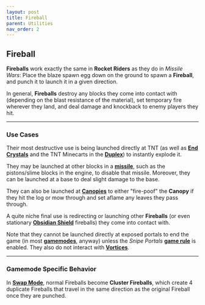 ```yaml
---
layout: post
title: Fireball
parent: Utilities
nav_order: 2
---
```

**Fireball**
---

**Fireballs** work exactly the same in **Rocket Riders** as they do in *Missile Wars*: Place the blaze spawn egg down on the ground to spawn a **Fireball**, and punch it to launch it in a given direction.

In general, **Fireballs** destroy any blocks they come into contact with (depending on the blast resistance of the material), set temporary fire wherever they land, and deal damage and knockback to enemy players they hit.

---
### Use Cases

Their most destructive use is being launched directly at TNT (as well as **[End Crystals](https://zeroniaserver.github.io/RocketRidersWiki/gamemodes/powerups#crystal-platform)** and the TNT Minecarts in the **[Duplex](https://zeroniaserver.github.io/RocketRidersWiki/missiles/special/duplex)**) to instantly explode it.

They may be launched at other blocks in a **[missile](https://zeroniaserver.github.io/RocketRidersWiki/missiles)**, such as the pistons/slime blocks in the engine, to disable that missile. Moreover, they can be launched at a base to deal slight damage to the base.

They can also be launched at **[Canopies](https://zeroniaserver.github.io/RocketRidersWiki/utilities/canopy)** to either "fire-poof" the **Canopy** if they hit the log or mow through and set aflame any leaves they pass through.

A quite niche final use is redirecting or launching other **Fireballs** (or even stationary **[Obsidian Shield](https://zeroniaserver.github.io/RocketRidersWiki/utilities/obsidian_shield)** fireballs) they come into contact with.

Note that they cannot be launched directly at exposed portals to end the game (in most **[gamemodes](https://zeroniaserver.github.io/RocketRidersWiki/gamemodes)**, anyway) unless the *Snipe Portals* **[game rule](https://zeroniaserver.github.io/RocketRidersWiki/modification_room/game_rules)** is enabled. They also do not interact with **[Vortices](https://zeroniaserver.github.io/RocketRidersWiki/utilities/vortex)**.

---
### Gamemode Specific Behavior

In **[Swap Mode](https://zeroniaserver.github.io/RocketRidersWiki/gamemodes/swap)**, normal Fireballs become **Cluster Fireballs**, which create 4 duplicate Fireballs that travel in the same direction as the original Fireball once they are punched.